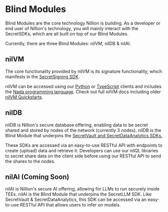 # Blind Modules

Blind Modules are the core technology Nillion is building. As a developer or end user of Nillion's technology, you will mainly interact with the SecretSDKs, which are all built on top of our Blind Modules.

Currently, there are three Blind Modules: nilVM, nilDB & nilAI.

## nilVM

The core functionality provided by nilVM is its signature functionality, which manifests in the [SecretSigning SDK](/build/secretSigning/overview).

nilVM can be accessed using our [Python](/python-client) or [TypeScript](/js-client) clients and includes the [Nada programming language](/nada-lang). Check out full nilVM docs including older [nilVM Quickstarts](/start-building).

## nilDB

nilDB is Nillion's secure database offering, enabling data to be secret shared and stored by nodes of the network (currently 3 nodes).
nilDB is the Blind Module that underpins the [SecretVault and SecretDataAnalytics SDKs.](./secretVault-secretDataAnalytics/overview.md)

These SDKs are accessed via an easy-to-use RESTful API with endpoints to create (upload) data and retrieve it. Developers can use our nilQL libraries to secret share data on the client side before using our RESTful API to send the shares to the nodes.

## nilAI (Coming Soon)

nilAI is Nillion's secure AI offering, allowing for LLMs to run securely inside TEEs. nilAI is the Blind Module that underpins the SecretLLM SDK. Like SecretVault & SecretDataAnalytics, this SDK can be accessed via an easy-to-use RESTful API that allows users to infer on models.
